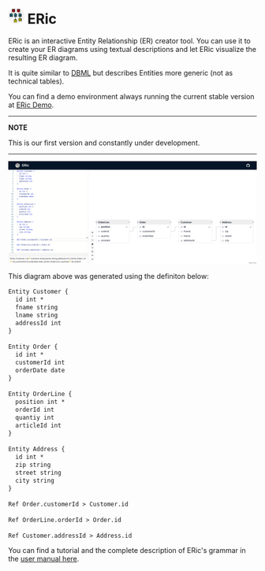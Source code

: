 # <img src="src/logo.png" alt="logo" width="32"/> ERic	

ERic is an interactive Entity Relationship (ER) creator tool. You can use it to create your ER diagrams using textual descriptions and let ERic visualize the resulting ER diagram.

It is quite similar to <a href="https://dbml.dbdiagram.io/" target="_blank">DBML</a> but describes Entities more generic (not as technical tables).

You can find a demo environment always running the current stable version at <a href="https://demoeric.netlify.app/" target="_blank">ERic Demo</a>.

---
**NOTE**

This is our first version and constantly under development.

---

![eric.png](eric.png)

This diagram above was generated using the definiton below:

```
Entity Customer {
  id int *
  fname string
  lname string
  addressId int
}

Entity Order {
  id int *
  customerId int
  orderDate date
}

Entity OrderLine {
  position int *
  orderId int
  quantiy int
  articleId int
}

Entity Address {
  id int *
  zip string
  street string
  city string  
}

Ref Order.customerId > Customer.id

Ref OrderLine.orderId > Order.id

Ref Customer.addressId > Address.id
```

You can find a tutorial and the complete description of ERic's grammar in the <a href="doc/Userdoc.md" target="_blank">user manual here</a>.

